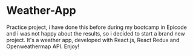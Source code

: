 # Weather-App
Practice project, i have done this before during my bootcamp in Epicode and i was not happy about the results, so i decided to start a brand new project. It's a weather app, developed with React.js, React Redux and Openweathermap API. Enjoy!
